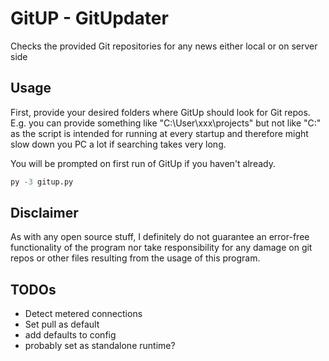 # GitUP - GitUpdater

Checks the provided Git repositories for any news either local or on server side

## Usage

First, provide your desired folders where GitUp should look for Git repos. E.g. you can provide something like "C:\User\xxx\projects" but not like "C:\" as the script is intended for running at every startup and therefore might slow down you PC a lot if searching takes very long.

You will be prompted on first run of GitUp if you haven't already.

```python
py -3 gitup.py
```

## Disclaimer

As with any open source stuff, I definitely do not guarantee an error-free functionality of the program nor take responsibility for any damage on git repos or other files resulting from the usage of this program.

## TODOs

- Detect metered connections
- Set pull as default
- add defaults to config
- probably set as standalone runtime?